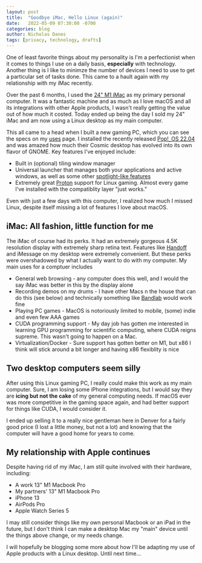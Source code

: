 ```yaml
---
layout: post
title:  "Goodbye iMac, Hello Linux (again)"
date:   2022-05-09 07:30:00 -0700
categories: blog
author: Nicholas Danes
tags: [privacy, technology, drafts]
---
```


One of least favorite things about my personality is I'm a perfectionist when it comes to things I use on a daily basis, **especially** with technology. Another thing is I like to minimze the number of devices I need to use to get a particular set of tasks done. This came to a hault again with my relationship with my iMac recently.

Over the past 6 months, I used the [24" M1 iMac](/blog/2021/12/18/back-to-mac/) as my primary personal computer. It was a fantastic machine and as much as I love macOS and all its integrations with other Apple products, I wasn't really getting the value out of how much it costed. Today ended up being the day I sold my 24" iMac and am now using a Linux desktop as my main computer.

This all came to a head when I built a new gaming PC, which you can see the specs on my [uses](/uses) page. I installed the recently released [Pop!`_`OS 22.04](https://blog.system76.com/post/682519660741148672/popos-2204-lts-has-landed) and was amazed how much their Cosmic desktop has evolved into its own flavor of GNOME. Key features I've enjoyed include:

* Built in (optional) tiling window manager
* Universal launcher that manages both your applications and active windows, as well as some other [spotlight-like features](https://support.apple.com/guide/mac-help/spotlight-mchlp1008/mac)
* Extremely great [Proton](https://github.com/ValveSoftware/Proton) support for Linux gaming. Almost every game I've installed with the compatiblity layer "just works."

Even with just a few days with this computer, I realized how much I missed Linux, despite itself missing a lot of features I love about macOS. 

## iMac: All fashion, little function for me

The iMac of course had its perks. It had an extremely gorgeous 4.5K resolution display with extremely sharp retina text. Features like [Handoff](https://support.apple.com/en-us/HT209455) and iMessage on my desktop were extremely convenient. But these perks were overshadowed by what I actually want to do with my computer.  My main uses for a comptuer includes

* General web browsing - any computer does this well, and I would the say iMac was better in this by the display alone
* Recording demos on my drums - I have other Macs n the house that can do this (see below) and technically something like [Bandlab](https://www.bandlab.com/) would work fine
* Playing PC games - MacOS is notoriously limited to mobile, (some) indie and even few AAA games
* CUDA programming support - My day job has gotten me interested in learning GPU programming for scientific computing, where CUDA reigns supreme. This wasn't going to happen on a Mac.
* Virtualization/Docker - Sure support has gotten better on M1, but x86 I think will stick around a bit longer and having x86 flexiblity is nice

## Two desktop computers seem silly

After using this Linux gaming PC, I really could make this work as my main computer. Sure, I am losing some iPhone integrations, but I would say they are **icing but not the cake** of my general computing needs. If macOS ever was more competitive in the gaming space again, and had better support for things like CUDA, I would consider it.

I ended up selling it to a really nice gentleman here in Denver for a fairly good price (I lost a little money, but not a lot) and knowing that the computer will have a good home for years to come. 

## My relationship with Apple continues

Despite having rid of my iMac, I am still quite involved with their hardware, including:

* A work 13" M1 Macbook Pro
* My partners' 13" M1 Macbook Pro
* iPhone 13
* AirPods Pro
* Apple Watch Series 5

I may still consider things like my own personal Macbook or an iPad in the future, but I don't think I can make a desktop Mac my "main" device until the things above change, or my needs change. 

I will hopefully be blogging some more about how I'll be adapting my use of Apple products with a Linux desktop. Until next time...





